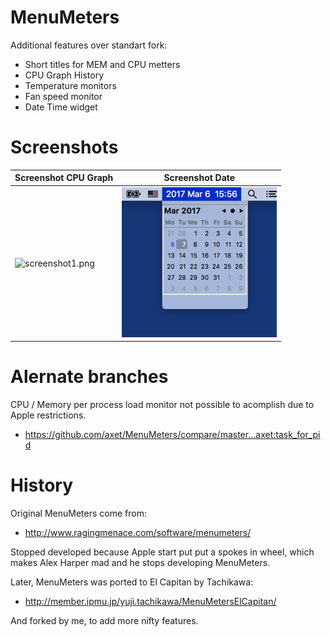 # MenuMeters

Additional features over standart fork:

* Short titles for MEM and CPU metters
* CPU Graph History
* Temperature monitors
* Fan speed monitor
* Date Time widget

# Screenshots

Screenshot CPU Graph | Screenshot Date
--- | ---
![screenshot1.png](./Docs/screenshot1.png) | ![screenshot2.png](./Docs/screenshot2.png)

# Alernate branches

CPU / Memory per process load monitor not possible to acomplish due to Apple restrictions.

* https://github.com/axet/MenuMeters/compare/master...axet:task_for_pid

# History

Original MenuMeters come from:

  * http://www.ragingmenace.com/software/menumeters/

Stopped developed because Apple start put put a spokes in wheel, which makes Alex Harper mad and he stops developing MenuMeters.

Later, MenuMeters was ported to El Capitan by Tachikawa:

  *  http://member.ipmu.jp/yuji.tachikawa/MenuMetersElCapitan/

And forked by me, to add more nifty features.